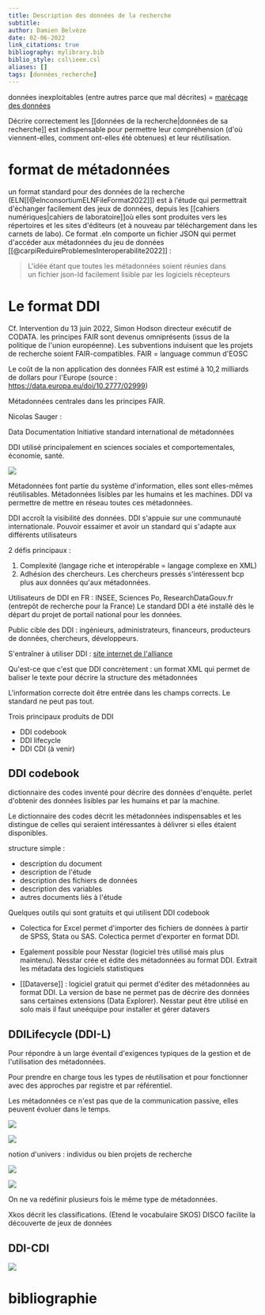 ```yaml
---
title: Description des données de la recherche
subtitle:
author: Damien Belvèze
date: 02-06-2022
link_citations: true
bibliography: mylibrary.bib
biblio_style: csl\ieee.csl
aliases: []
tags: [données_recherche]
---
```


données inexploitables (entre autres parce que mal décrites) = [marécage des données](https://www.legifrance.gouv.fr/jorf/id/JORFTEXT000047335549)

Décrire correctement les [[données de la recherche|données de sa recherche]] est indispensable pour permettre leur compréhension (d'où viennent-elles, comment ont-elles été obtenues) et leur réutilisation. 

# format de métadonnées

un format standard pour des données de la recherche (ELN[[@elnconsortiumELNFileFormat2022]]) est à l'étude qui permettrait d'échanger facilement des jeux de données, depuis les [[cahiers numériques|cahiers de laboratoire]]où elles sont produites vers les répertoires et les sites d'éditeurs (et à nouveau par téléchargement dans les carnets de labo). Ce format .eln comporte un fichier JSON qui permet d'accéder aux métadonnées du jeu de données [[@carpiReduireProblemesInteroperabilite2022]] : 

> L'idée étant que toutes les métadonnées soient réunies dans  
un fichier json-ld facilement lisible par les logiciels récepteurs


# Le format DDI 

Cf. Intervention du 13 juin 2022, Simon Hodson directeur exécutif de CODATA.
les principes FAIR sont devenus omniprésents (issus de la politique de l'union européenne). Les subventions induisent que les projets de recherche soient FAIR-compatibles. FAIR = language commun d'EOSC

Le coût de la non application des données FAIR est estimé à 10,2 milliards de dollars pour l'Europe (source : https://data.europa.eu/doi/10.2777/02999)

Métadonnées centrales dans les principes FAIR.

Nicolas Sauger : 

Data Documentation Initiative
standard international de métadonnées

DDI utilisé principalement en sciences sociales et comportementales, économie, santé.

![](DDI.png)

Métadonnées font partie du système d'information, elles sont elles-mêmes réutilisables. 
Métadonnées lisibles par les humains et les machines. DDI va permettre de mettre en réseau toutes ces métadonnées. 

DDI accroît la visibilité des données. 
DDI s'appuie sur une communauté internationale. Pouvoir essaimer et avoir un standard qui s'adapte aux différents utilisateurs

2 défis principaux : 

1. Complexité (langage riche et interopérable = langage complexe en XML)
2. Adhésion des chercheurs. Les chercheurs pressés s'intéressent bcp plus aux données qu'aux métadonnées. 

Utilisateurs de DDI en FR : INSEE, Sciences Po, ResearchDataGouv.fr (entrepôt de recherche pour la France)
Le standard DDI a été installé dès le départ du projet de portail national pour les données. 

Public cible des DDI : ingénieurs, administrateurs, financeurs, producteurs de données, chercheurs, développeurs.

S'entraîner à utiliser DDI : [site internet de l'alliance](http://www.ddialliance.org/training/getting-started)

Qu'est-ce que c'est que DDI concrètement : un format XML qui permet de baliser le texte pour décrire la structure des métadonnées

L'information correcte doit être entrée dans les champs corrects. Le standard ne peut pas tout.

Trois principaux produits de DDI 

- DDI codebook  
- DDI lifecycle  
- DDI CDI (à venir)  

## DDI codebook

dictionnaire des codes inventé pour décrire des données d'enquête. perlet d'obtenir des données lisibles par les humains et par la machine.

Le dictionnaire des codes décrit les métadonnées indispensables et les distingue de celles qui seraient intéressantes à délivrer si elles étaient disponibles. 

structure simple : 

- description du document  
- description de l'étude  
- description des fichiers de données  
- description des variables  
- autres documents liés à l'étude  

Quelques outils qui sont gratuits et qui utilisent DDI codebook

- Colectica for Excel permet d'importer des fichiers de données à partir de SPSS, Stata ou SAS. Colectica permet d'exporter en format DDI. 

- Egalement possible pour Nesstar (logiciel très utilisé mais plus maintenu). Nesstar crée et édite des métadonnées au format DDI. Extrait les métadata des logiciels statistiques

- [[Dataverse]] : logiciel gratuit qui permet d'éditer des métadonnées au format DDI. La version de base ne permet pas de décrire des données sans certaines extensions (Data Explorer). Nesstar peut être utilisé en solo mais il faut uneéquipe pour installer et gérer datavers

## DDILifecycle (DDI-L)

Pour répondre à un large éventail d'exigences typiques de la gestion et de l'utilisation des métadonnées.

Pour prendre en charge tous les types de réutilisation et pour fonctionner avec des approches par registre et par référentiel. 

Les métadonnées ce n'est pas que de la communication passive, elles peuvent évoluer dans le temps. 

![](DDIL.PNG)

![](DDIL2.PNG)

notion d'univers : individus ou bien projets de recherche

![](DDIL3.PNG)

![](DDI_scheme.PNG)

On ne va redéfinir plusieurs fois le même type de métadonnées.

Xkos décrit les classifications. (Etend le vocabulaire SKOS)
DISCO facilite la découverte de jeux de données

## DDI-CDI
![](DDICDI.PNG)



# bibliographie

